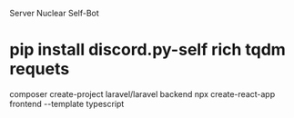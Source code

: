 Server Nuclear Self-Bot
# pip install discord.py-self rich tqdm requets
composer create-project laravel/laravel backend
npx create-react-app frontend --template typescript
